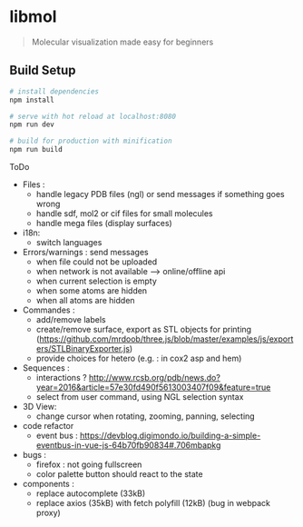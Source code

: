 # libmol

> Molecular visualization made easy for beginners

## Build Setup

``` bash
# install dependencies
npm install

# serve with hot reload at localhost:8080
npm run dev

# build for production with minification
npm run build
```

ToDo
- Files : 
  - handle legacy PDB files (ngl) or send messages if something goes wrong
  - handle sdf, mol2 or cif files for small molecules
  - handle mega files (display surfaces)
- i18n:
  - switch languages
- Errors/warnings : send messages
  - when file could not be uploaded
  - when network is not available --> online/offline api
  - when current selection is empty
  - when some atoms are hidden
  - when all atoms are hidden
- Commandes : 
  - add/remove labels
  - create/remove surface, export as STL objects for printing (https://github.com/mrdoob/three.js/blob/master/examples/js/exporters/STLBinaryExporter.js)
  - provide choices for hetero (e.g. : in cox2 asp and hem)
- Sequences : 
  - interactions ? <http://www.rcsb.org/pdb/news.do?year=2016&article=57e30fd490f5613003407f09&feature=true>
  - select from user command, using NGL selection syntax
- 3D View:
  - change cursor when rotating, zooming, panning, selecting
- code refactor
  - event bus : https://devblog.digimondo.io/building-a-simple-eventbus-in-vue-js-64b70fb90834#.706mbapkg
- bugs :
  - firefox : not going fullscreen
  - color palette button should react to the state
- components :
  - replace autocomplete (33kB)
  - replace axios (35kB) with fetch polyfill (12kB) (bug in webpack proxy)